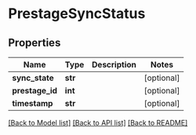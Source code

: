 # PrestageSyncStatus

## Properties
Name | Type | Description | Notes
------------ | ------------- | ------------- | -------------
**sync_state** | **str** |  | [optional] 
**prestage_id** | **int** |  | [optional] 
**timestamp** | **str** |  | [optional] 

[[Back to Model list]](../README.md#documentation-for-models) [[Back to API list]](../README.md#documentation-for-api-endpoints) [[Back to README]](../README.md)


